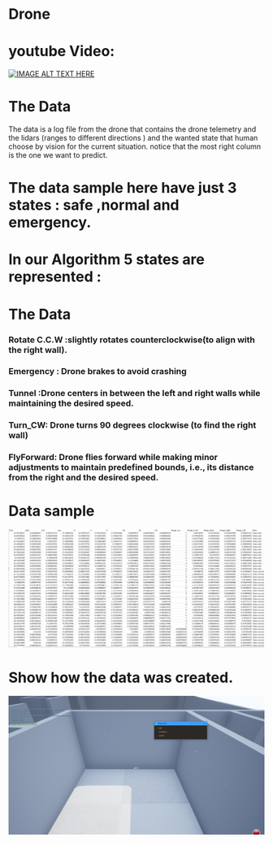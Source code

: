 # Drone

# youtube Video:

[![IMAGE ALT TEXT HERE](https://img.youtube.com/vi/8g3Wo9dBc7I/0.jpg)](https://www.youtube.com/watch?v=8g3Wo9dBc7I)

# The Data

The	data	is	a	log	file	from	the	drone	that	contains	the	drone	telemetry	and	the	lidars
(ranges	to	different	directions	)	and	the	wanted	state	that	human	choose	by	vision	for
the	current	situation.
notice	that	the	most	right	column	is	the	one	we	want	to	predict.


# The data sample here have just 3 states : safe ,normal and emergency.
# In our Algorithm 5  states are represented : 

# The Data

 ###  Rotate C.C.W :slightly rotates counterclockwise(to align with the right wall).
        
 ### Emergency : Drone brakes to avoid crashing
       
 ### Tunnel :Drone centers in between the left and right walls while maintaining the  desired speed.
       
 ### Turn_CW: Drone turns 90 degrees clockwise (to find the right wall)
     
 ### FlyForward: Drone flies forward while making minor adjustments to maintain predefined bounds, i.e., its distance from the right and the desired speed.
       




# Data sample
![alt text](https://github.com/simon-pikalov/deep_drone/blob/main/photo/data_vis.png?raw=true)

# Show how the data was created.
![alt text](https://github.com/simon-pikalov/deep_drone/blob/main/photo/data_gen.png?raw=true)

 


